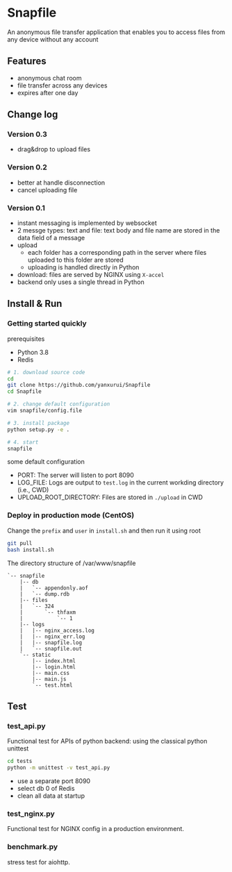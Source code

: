 # Snapfile

An anonymous file transfer application that enables you to access files from any device without any account


## Features
* anonymous chat room
* file transfer across any devices
* expires after one day


## Change log
### Version 0.3
* drag&drop to upload files

### Version 0.2
* better at handle disconnection
* cancel uploading file

### Version 0.1
* instant messaging is implemented by websocket
* 2 messge types: text and file: text body and file name are stored in the data field of a message 
* upload
	* each folder has a corresponding path in the server where files uploaded to this folder are stored
	* uploading is handled directly in Python
* download: files are served by NGINX using `X-accel`
* backend only uses a single thread in Python


## Install & Run

### Getting started quickly
prerequisites

* Python 3.8
* Redis

```sh
# 1. download source code
cd
git clone https://github.com/yanxurui/Snapfile
cd Snapfile

# 2. change default configuration
vim snapfile/config.file

# 3. install package
python setup.py -e .

# 4. start
snapfile
```

some default configuration
* PORT: The server will listen to port 8090
* LOG_FILE: Logs are output to `test.log` in the current workding directory (i.e., CWD)
* UPLOAD_ROOT_DIRECTORY: Files are stored in `./upload` in CWD

### Deploy in production mode (CentOS)
Change the `prefix` and `user` in `install.sh` and then run it using root
```sh
git pull
bash install.sh
```

The directory structure of /var/www/snapfile
```
`-- snapfile
    |-- db
    |   `-- appendonly.aof
    |   `-- dump.rdb
    |-- files
    |   `-- 324
    |       `-- thfaxm
    |           `-- 1
    |-- logs
    |   |-- nginx_access.log
    |   |-- nginx_err.log
    |   |-- snapfile.log
    |   `-- snapfile.out
    `-- static
        |-- index.html
        |-- login.html
        |-- main.css
        |-- main.js
        `-- test.html
```

## Test

### test_api.py
Functional test for APIs of python backend:
using the classical python unittest
```sh
cd tests
python -m unittest -v test_api.py
```

* use a separate port 8090
* select db 0 of Redis
* clean all data at startup

### test_nginx.py
Functional test for NGINX config in a production environment.

### benchmark.py
stress test for aiohttp.
